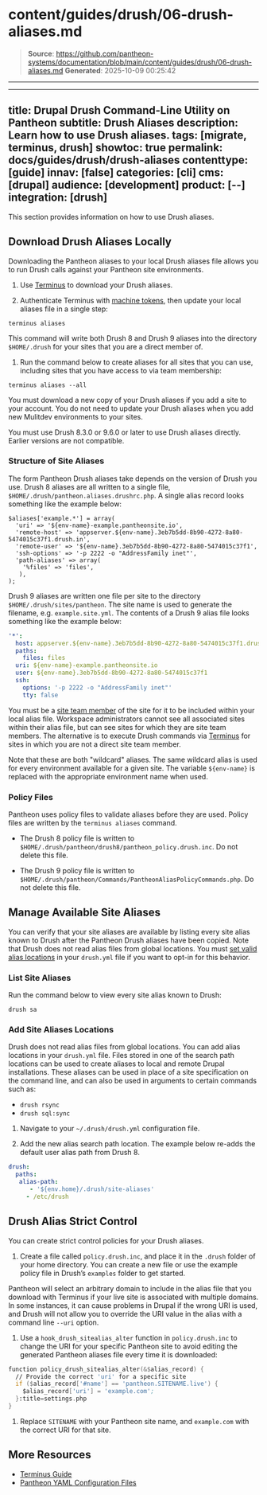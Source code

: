 # content/guides/drush/06-drush-aliases.md

> **Source**: https://github.com/pantheon-systems/documentation/blob/main/content/guides/drush/06-drush-aliases.md
> **Generated**: 2025-10-09 00:25:42

---

---
title: Drupal Drush Command-Line Utility on Pantheon
subtitle: Drush Aliases
description: Learn how to use Drush aliases.
tags: [migrate, terminus, drush]
showtoc: true
permalink: docs/guides/drush/drush-aliases
contenttype: [guide]
innav: [false]
categories: [cli]
cms: [drupal]
audience: [development]
product: [--]
integration: [drush]
---

This section provides information on how to use Drush aliases.

## Download Drush Aliases Locally

Downloading the Pantheon aliases to your local Drush aliases file allows you to run Drush calls against your Pantheon site environments.

1. Use [Terminus](/terminus) to download your Drush aliases.

1. Authenticate Terminus with [machine tokens](/machine-tokens), then update your local aliases file in a single step:

  ```bash{promptUser: user}
  terminus aliases
  ```

  This command will write both Drush 8 and Drush 9 aliases into the directory `$HOME/.drush` for your sites that you are a direct member of.

1. Run the command below to create aliases for all sites that you can use, including sites that you have access to via team membership:

  ```bash{promptUser: user}
  terminus aliases --all
  ```

You must download a new copy of your Drush aliases if you add a site to your account. You do not need to update your Drush aliases when you add new Mulitdev environments to your sites.

<Alert type="info" title="Note">

You must use Drush 8.3.0 or 9.6.0 or later to use Drush aliases directly. Earlier versions are not compatible.

</Alert>

### Structure of Site Aliases

The form Pantheon Drush aliases take depends on the version of Drush you use. Drush 8 aliases are all written to a single file, `$HOME/.drush/pantheon.aliases.drushrc.php`. A single alias record looks something like the example below:

```php:title=pantheon.aliases.drushrc.php
$aliases['example.*'] = array(
  'uri' => '${env-name}-example.pantheonsite.io',
  'remote-host' => 'appserver.${env-name}.3eb7b5dd-8b90-4272-8a80-5474015c37f1.drush.in',
  'remote-user' => '${env-name}.3eb7b5dd-8b90-4272-8a80-5474015c37f1',
  'ssh-options' => '-p 2222 -o "AddressFamily inet"',
  'path-aliases' => array(
    '%files' => 'files',
   ),
);
```

Drush 9 aliases are written one file per site to the directory `$HOME/.drush/sites/pantheon`. The site name is used to generate the filename, e.g. `example.site.yml`. The contents of a Drush 9 alias file looks something like the example below:

```yaml
'*':
  host: appserver.${env-name}.3eb7b5dd-8b90-4272-8a80-5474015c37f1.drush.in
  paths:
    files: files
  uri: ${env-name}-example.pantheonsite.io
  user: ${env-name}.3eb7b5dd-8b90-4272-8a80-5474015c37f1
  ssh:
    options: '-p 2222 -o "AddressFamily inet"'
    tty: false
```

<Alert type="info" title="Note">

You must be a [site team member](/guides/account-mgmt/workspace-sites-teams/teams/#manage-site-team-members) of the site for it to be included within your local alias file. Workspace administrators cannot see all associated sites within their alias file, but can see sites for which they are site team members. The alternative is to execute Drush commands via [Terminus](/terminus) for sites in which you are not a direct site team member.

</Alert>

Note that these are both "wildcard" aliases. The same wildcard alias is used for every environment available for a given site. The variable `${env-name}` is replaced with the appropriate environment name when used.

### Policy Files

Pantheon uses policy files to validate aliases before they are used. Policy files are written by the `terminus aliases` command.

- The Drush 8 policy file is written to `$HOME/.drush/pantheon/drush8/pantheon_policy.drush.inc`. Do not delete this file.

- The Drush 9 policy file is written to `$HOME/.drush/pantheon/Commands/PantheonAliasPolicyCommands.php`. Do not delete this file.

## Manage Available Site Aliases

You can verify that your site aliases are available by listing every site alias known to Drush after the Pantheon Drush aliases have been copied. Note that Drush does not read alias files from global locations. You must [set valid alias locations](/guides/drush/drush-aliases#add-site-aliases-locations) in your `drush.yml` file if you want to opt-in for this behavior.

### List Site Aliases

Run the command below to view every site alias known to Drush:

```bash{promptUser: user}
drush sa
```

### Add Site Aliases Locations

Drush does not read alias files from global locations. You can add alias locations in your `drush.yml` file. Files stored in one of the search path locations can be used to create aliases to local and remote Drupal installations. These aliases can be used in place of a site specification on the command line, and can also be used in arguments to certain commands such as:

- `drush rsync`
- `drush sql:sync`

1. Navigate to your `~/.drush/drush.yml` configuration file.

1. Add the new alias search path location. The example below re-adds the default user alias path from Drush 8.

 ```yaml
 drush:
   paths:
    alias-path:
       - '${env.home}/.drush/site-aliases'
      - /etc/drush
 ```

## Drush Alias Strict Control

You can create strict control policies for your Drush aliases.

1. Create a file called `policy.drush.inc`, and place it in the `.drush` folder of your home directory. You can create a new file or use the example policy file in Drush’s `examples` folder to get started.

  Pantheon will select an arbitrary domain to include in the alias file that you download with Terminus if your live site is associated with multiple domains. In some instances, it can cause problems in Drupal if the wrong URI is used, and Drush will not allow you to override the URI value in the alias with a command line `--uri` option.

1. Use a `hook_drush_sitealias_alter` function in `policy.drush.inc` to change the URI for your specific Pantheon site to avoid editing the generated Pantheon aliases file every time it is downloaded:

  ```php:title=policy.drush.inc
  function policy_drush_sitealias_alter(&$alias_record) {
    // Provide the correct 'uri' for a specific site
    if ($alias_record['#name'] == 'pantheon.SITENAME.live') {
      $alias_record['uri'] = 'example.com';
    }:title=settings.php
  }
  ```

1. Replace `SITENAME` with your Pantheon site name, and `example.com` with the correct URI for that site.

## More Resources

- [Terminus Guide](/terminus)
- [Pantheon YAML Configuration Files](/pantheon-yml)

